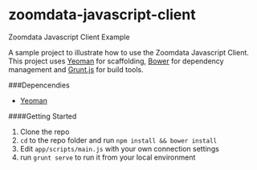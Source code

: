 zoomdata-javascript-client
==========================

Zoomdata Javascript Client Example

A sample project to illustrate how to use the Zoomdata Javascript Client. This project uses [Yeoman](http://yeoman.io/) for scaffolding, [Bower](http://bower.io/) for dependency management and [Grunt.js](http://gruntjs.com/) for build tools.

###Depencendies
* [Yeoman](http://yeoman.io/)

####Getting Started
1. Clone the repo
2. ```cd``` to the repo folder and run ```npm install && bower install```
3. Edit ```app/scripts/main.js``` with your own connection settings
4. run ```grunt serve``` to run it from your local environment

